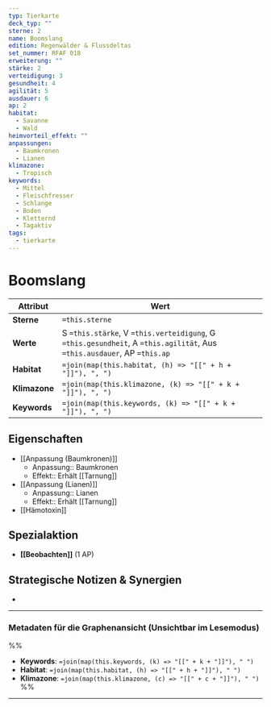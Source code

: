 ```yaml
---
typ: Tierkarte
deck_typ: ""
sterne: 2
name: Boomslang
edition: Regenwälder & Flussdeltas
set_nummer: RFAF 018
erweiterung: ""
stärke: 2
verteidigung: 3
gesundheit: 4
agilität: 5
ausdauer: 6
ap: 2
habitat:
  - Savanne
  - Wald
heimvorteil_effekt: ""
anpassungen:
  - Baumkronen
  - Lianen
klimazone:
  - Tropisch
keywords:
  - Mittel
  - Fleischfresser
  - Schlange
  - Boden
  - Kletternd
  - Tagaktiv
tags:
  - tierkarte
---
```


# Boomslang

| Attribut | Wert |
|---|---|
| **Sterne** | `=this.sterne` |
| **Werte** | S `=this.stärke`, V `=this.verteidigung`, G `=this.gesundheit`, A `=this.agilität`, Aus `=this.ausdauer`, AP `=this.ap` |
| **Habitat** | `=join(map(this.habitat, (h) => "[[" + h + "]]"), ", ")` |
| **Klimazone**| `=join(map(this.klimazone, (k) => "[[" + k + "]]"), ", ")` |
| **Keywords** | `=join(map(this.keywords, (k) => "[[" + k + "]]"), ", ")` |

## Eigenschaften

- [[Anpassung (Baumkronen)]]
	- Anpassung:: Baumkronen
	- Effekt:: Erhält [[Tarnung]]
- [[Anpassung (Lianen)]]
	- Anpassung:: Lianen
	- Effekt:: Erhält [[Tarnung]]
- [[Hämotoxin]]



## Spezialaktion

- **[[Beobachten]]** (1 AP)

## Strategische Notizen & Synergien

-

---
### Metadaten für die Graphenansicht (Unsichtbar im Lesemodus)
%%
- **Keywords**: `=join(map(this.keywords, (k) => "[[" + k + "]]"), " ")`
- **Habitat**: `=join(map(this.habitat, (h) => "[[" + h + "]]"), " ")`
- **Klimazone**: `=join(map(this.klimazone, (c) => "[[" + c + "]]"), " ")`
%%
---